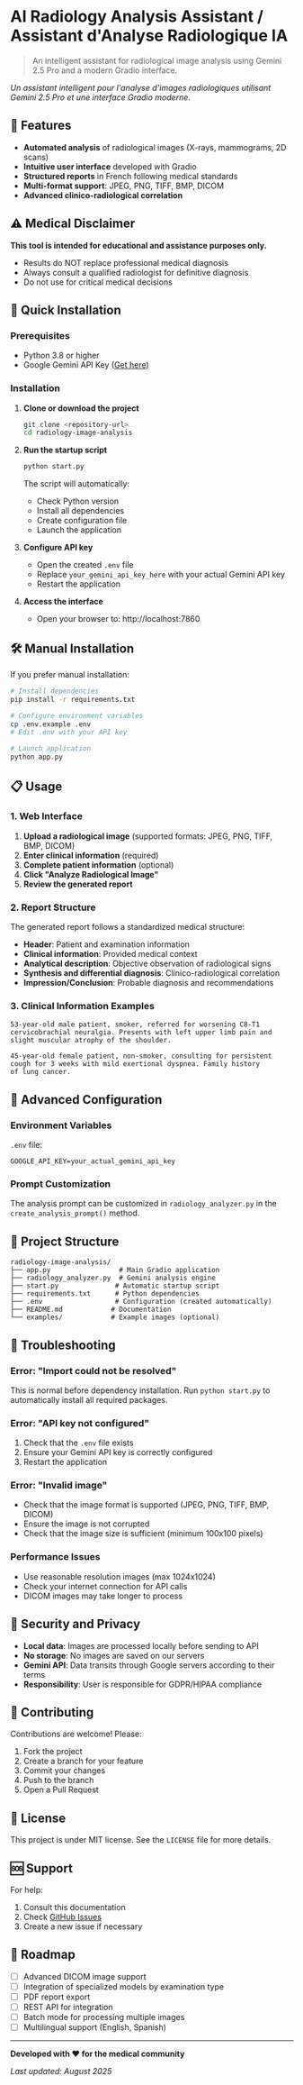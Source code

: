 
# AI Radiology Analysis Assistant / Assistant d'Analyse Radiologique IA

> An intelligent assistant for radiological image analysis using Gemini 2.5 Pro and a modern Gradio interface.

*Un assistant intelligent pour l'analyse d'images radiologiques utilisant Gemini 2.5 Pro et une interface Gradio moderne.*

## 🎯 Features

- **Automated analysis** of radiological images (X-rays, mammograms, 2D scans)
- **Intuitive user interface** developed with Gradio
- **Structured reports** in French following medical standards
- **Multi-format support**: JPEG, PNG, TIFF, BMP, DICOM
- **Advanced clinico-radiological correlation**

## ⚠️ Medical Disclaimer

**This tool is intended for educational and assistance purposes only.**

- Results do NOT replace professional medical diagnosis
- Always consult a qualified radiologist for definitive diagnosis
- Do not use for critical medical decisions

## 🚀 Quick Installation

### Prerequisites

- Python 3.8 or higher
- Google Gemini API Key ([Get here](https://makersuite.google.com/app/apikey))

### Installation

1. **Clone or download the project**

   ```bash
   git clone <repository-url>
   cd radiology-image-analysis
   ```
2. **Run the startup script**

   ```bash
   python start.py
   ```

   The script will automatically:

   - Check Python version
   - Install all dependencies
   - Create configuration file
   - Launch the application
3. **Configure API key**

   - Open the created `.env` file
   - Replace `your_gemini_api_key_here` with your actual Gemini API key
   - Restart the application
4. **Access the interface**

   - Open your browser to: http://localhost:7860

## 🛠️ Manual Installation

If you prefer manual installation:

```bash
# Install dependencies
pip install -r requirements.txt

# Configure environment variables
cp .env.example .env
# Edit .env with your API key

# Launch application
python app.py
```

## 📋 Usage

### 1. Web Interface

1. **Upload a radiological image** (supported formats: JPEG, PNG, TIFF, BMP, DICOM)
2. **Enter clinical information** (required)
3. **Complete patient information** (optional)
4. **Click "Analyze Radiological Image"**
5. **Review the generated report**

### 2. Report Structure

The generated report follows a standardized medical structure:

- **Header**: Patient and examination information
- **Clinical information**: Provided medical context
- **Analytical description**: Objective observation of radiological signs
- **Synthesis and differential diagnosis**: Clinico-radiological correlation
- **Impression/Conclusion**: Probable diagnosis and recommendations

### 3. Clinical Information Examples

```
53-year-old male patient, smoker, referred for worsening C8-T1 
cervicobrachial neuralgia. Presents with left upper limb pain and 
slight muscular atrophy of the shoulder.
```

```
45-year-old female patient, non-smoker, consulting for persistent 
cough for 3 weeks with mild exertional dyspnea. Family history 
of lung cancer.
```

## 🔧 Advanced Configuration

### Environment Variables

`.env` file:

```
GOOGLE_API_KEY=your_actual_gemini_api_key
```

### Prompt Customization

The analysis prompt can be customized in `radiology_analyzer.py` in the `create_analysis_prompt()` method.

## 📁 Project Structure

```
radiology-image-analysis/
├── app.py                 # Main Gradio application
├── radiology_analyzer.py  # Gemini analysis engine
├── start.py              # Automatic startup script
├── requirements.txt      # Python dependencies
├── .env                  # Configuration (created automatically)
├── README.md            # Documentation
└── examples/            # Example images (optional)
```

## 🐛 Troubleshooting

### Error: "Import could not be resolved"

This is normal before dependency installation. Run `python start.py` to automatically install all required packages.

### Error: "API key not configured"

1. Check that the `.env` file exists
2. Ensure your Gemini API key is correctly configured
3. Restart the application

### Error: "Invalid image"

- Check that the image format is supported (JPEG, PNG, TIFF, BMP, DICOM)
- Ensure the image is not corrupted
- Check that the image size is sufficient (minimum 100x100 pixels)

### Performance Issues

- Use reasonable resolution images (max 1024x1024)
- Check your internet connection for API calls
- DICOM images may take longer to process

## 🔐 Security and Privacy

- **Local data**: Images are processed locally before sending to API
- **No storage**: No images are saved on our servers
- **Gemini API**: Data transits through Google servers according to their terms
- **Responsibility**: User is responsible for GDPR/HIPAA compliance

## 🤝 Contributing

Contributions are welcome! Please:

1. Fork the project
2. Create a branch for your feature
3. Commit your changes
4. Push to the branch
5. Open a Pull Request

## 📄 License

This project is under MIT license. See the `LICENSE` file for more details.

## 🆘 Support

For help:

1. Consult this documentation
2. Check [GitHub Issues](issues)
3. Create a new issue if necessary

## 🔮 Roadmap

- [ ] Advanced DICOM image support
- [ ] Integration of specialized models by examination type
- [ ] PDF report export
- [ ] REST API for integration
- [ ] Batch mode for processing multiple images
- [ ] Multilingual support (English, Spanish)

---

**Developed with ❤️ for the medical community**

*Last updated: August 2025*
